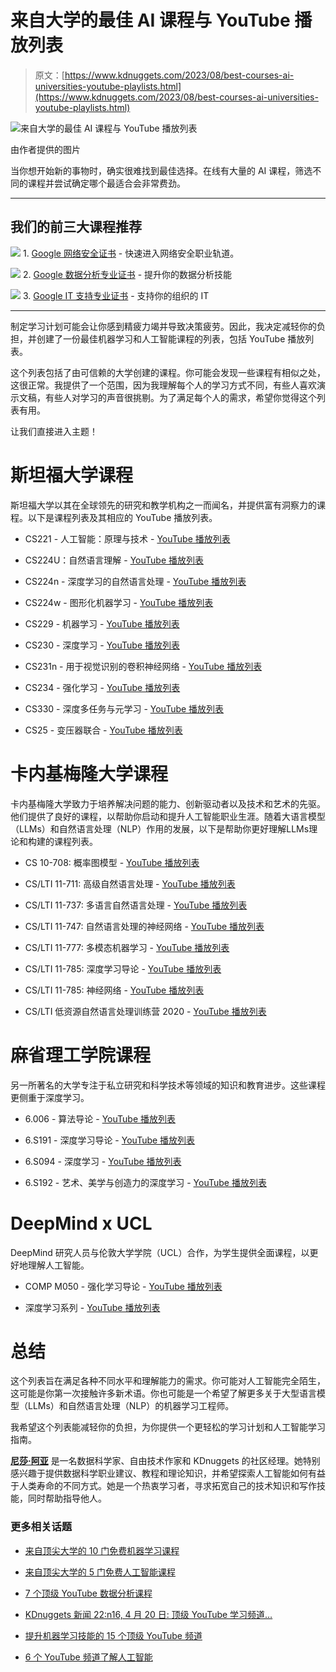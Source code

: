 # 来自大学的最佳 AI 课程与 YouTube 播放列表

> 原文：[https://www.kdnuggets.com/2023/08/best-courses-ai-universities-youtube-playlists.html](https://www.kdnuggets.com/2023/08/best-courses-ai-universities-youtube-playlists.html)

![来自大学的最佳 AI 课程与 YouTube 播放列表](../Images/a41068ab8806af1d36f14e66777f4024.png)

由作者提供的图片

当你想开始新的事物时，确实很难找到最佳选择。在线有大量的 AI 课程，筛选不同的课程并尝试确定哪个最适合会非常费劲。

* * *

## 我们的前三大课程推荐

![](../Images/0244c01ba9267c002ef39d4907e0b8fb.png) 1\. [Google 网络安全证书](https://www.kdnuggets.com/google-cybersecurity) - 快速进入网络安全职业轨道。

![](../Images/e225c49c3c91745821c8c0368bf04711.png) 2\. [Google 数据分析专业证书](https://www.kdnuggets.com/google-data-analytics) - 提升你的数据分析技能

![](../Images/0244c01ba9267c002ef39d4907e0b8fb.png) 3\. [Google IT 支持专业证书](https://www.kdnuggets.com/google-itsupport) - 支持你的组织的 IT

* * *

制定学习计划可能会让你感到精疲力竭并导致决策疲劳。因此，我决定减轻你的负担，并创建了一份最佳机器学习和人工智能课程的列表，包括 YouTube 播放列表。

这个列表包括了由可信赖的大学创建的课程。你可能会发现一些课程有相似之处，这很正常。我提供了一个范围，因为我理解每个人的学习方式不同，有些人喜欢演示文稿，有些人对学习的声音很挑剔。为了满足每个人的需求，希望你觉得这个列表有用。

让我们直接进入主题！

# 斯坦福大学课程

斯坦福大学以其在全球领先的研究和教学机构之一而闻名，并提供富有洞察力的课程。以下是课程列表及其相应的 YouTube 播放列表。

+   CS221 - 人工智能：原理与技术 - [YouTube 播放列表](https://www.youtube.com/playlist?list=PLoROMvodv4rOca_Ovz1DvdtWuz8BfSWL2)

+   CS224U：自然语言理解 - [YouTube 播放列表](https://www.youtube.com/playlist?list=PLoROMvodv4rPt5D0zs3YhbWSZA8Q_DyiJ)

+   CS224n - 深度学习的自然语言处理 - [YouTube 播放列表](https://www.youtube.com/playlist?list=PLoROMvodv4rOSH4v6133s9LFPRHjEmbmJ)

+   CS224w - 图形化机器学习 - [YouTube 播放列表](https://www.youtube.com/playlist?list=PLoROMvodv4rPLKxIpqhjhPgdQy7imNkDn)

+   CS229 - 机器学习 - [YouTube 播放列表](https://www.youtube.com/playlist?list=PLoROMvodv4rMiGQp3WXShtMGgzqpfVfbU)

+   CS230 - 深度学习 - [YouTube 播放列表](https://www.youtube.com/playlist?list=PLoROMvodv4rOABXSygHTsbvUz4G_YQhOb)

+   CS231n - 用于视觉识别的卷积神经网络 - [YouTube 播放列表](https://www.youtube.com/playlist?list=PL3FW7Lu3i5JvHM8ljYj-zLfQRF3EO8sYv)

+   CS234 - 强化学习 - [YouTube 播放列表](https://www.youtube.com/playlist?list=PLoROMvodv4rOSOPzutgyCTapiGlY2Nd8u)

+   CS330 - 深度多任务与元学习 - [YouTube 播放列表](https://www.youtube.com/playlist?list=PLoROMvodv4rNjRoawgt72BBNwL2V7doGI)

+   CS25 - 变压器联合 - [YouTube 播放列表](https://www.youtube.com/playlist?list=PLoROMvodv4rNiJRchCzutFw5ItR_Z27CM)

# 卡内基梅隆大学课程

卡内基梅隆大学致力于培养解决问题的能力、创新驱动者以及技术和艺术的先驱。他们提供了良好的课程，以帮助你启动和提升人工智能职业生涯。随着大语言模型（LLMs）和自然语言处理（NLP）作用的发展，以下是帮助你更好理解LLMs理论和构建的课程列表。

+   CS 10-708: 概率图模型 - [YouTube 播放列表](https://www.youtube.com/playlist?list=PLoZgVqqHOumTqxIhcdcpOAJOOimrRCGZn)

+   CS/LTI 11-711: 高级自然语言处理 - [YouTube 播放列表](https://www.youtube.com/playlist?list=PL8PYTP1V4I8D0UkqW2fEhgLrnlDW9QK7z)

+   CS/LTI 11-737: 多语言自然语言处理 - [YouTube 播放列表](https://www.youtube.com/playlist?list=PL8PYTP1V4I8BhCpzfdKKdd1OnTfLcyZr7)

+   CS/LTI 11-747: 自然语言处理的神经网络 - [YouTube 播放列表](https://www.youtube.com/playlist?list=PL8PYTP1V4I8AkaHEJ7lOOrlex-pcxS-XV)

+   CS/LTI 11-777: 多模态机器学习 - [YouTube 播放列表](https://www.youtube.com/playlist?list=PL-Fhd_vrvisNM7pbbevXKAbT_Xmub37fA)

+   CS/LTI 11-785: 深度学习导论 - [YouTube 播放列表](https://www.youtube.com/playlist?list=PLp-0K3kfddPwz13VqV1PaMXF6V6dYdEsj)

+   CS/LTI 11-785: 神经网络 - [YouTube 播放列表](https://www.youtube.com/playlist?list=PLp-0K3kfddPwgBSCbDtT6NaVOd-gIHVMW)

+   CS/LTI 低资源自然语言处理训练营 2020 - [YouTube 播放列表](https://www.youtube.com/playlist?list=PL8PYTP1V4I8A1CpCzURXAUa6H4HO7PF2c)

# 麻省理工学院课程

另一所著名的大学专注于私立研究和科学技术等领域的知识和教育进步。这些课程更侧重于深度学习。

+   6.006 - 算法导论 - [YouTube 播放列表](https://www.youtube.com/playlist?list=PLUl4u3cNGP63EdVPNLG3ToM6LaEUuStEY)

+   6.S191 - 深度学习导论 - [YouTube 播放列表](https://www.youtube.com/playlist?list=PLtBw6njQRU-rwp5__7C0oIVt26ZgjG9NI)

+   6.S094 - 深度学习 - [YouTube 播放列表](https://www.youtube.com/playlist?list=PLrAXtmErZgOeiKm4sgNOknGvNjby9efdf)

+   6.S192 - 艺术、美学与创造力的深度学习 - [YouTube 播放列表](https://www.youtube.com/playlist?list=PLCpMvp7ftsnIbNwRnQJbDNRqO6qiN3EyH)

# DeepMind x UCL

DeepMind 研究人员与伦敦大学学院（UCL）合作，为学生提供全面课程，以更好地理解人工智能。

+   COMP M050 - 强化学习导论 - [YouTube 播放列表](https://www.youtube.com/playlist?list=PLqYmG7hTraZBKeNJ-JE_eyJHZ7XgBoAyb)

+   深度学习系列 - [YouTube 播放列表](https://www.youtube.com/playlist?list=PLqYmG7hTraZCDxZ44o4p3N5Anz3lLRVZF)

# 总结

这个列表旨在满足各种不同水平和理解能力的需求。你可能对人工智能完全陌生，这可能是你第一次接触许多新术语。你也可能是一个希望了解更多关于大型语言模型（LLMs）和自然语言处理（NLP）的机器学习工程师。

我希望这个列表能减轻你的负担，为你提供一个更轻松的学习计划和人工智能学习指南。

**[尼莎·阿亚](https://www.linkedin.com/in/nisha-arya-ahmed/)** 是一名数据科学家、自由技术作家和 KDnuggets 的社区经理。她特别感兴趣于提供数据科学职业建议、教程和理论知识，并希望探索人工智能如何有益于人类寿命的不同方式。她是一个热衷学习者，寻求拓宽自己的技术知识和写作技能，同时帮助指导他人。

### 更多相关话题

+   [来自顶尖大学的 10 门免费机器学习课程](https://www.kdnuggets.com/2023/02/10-free-machine-learning-courses-top-universities.html)

+   [来自顶尖大学的 5 门免费人工智能课程](https://www.kdnuggets.com/5-free-artificial-intelligence-courses-from-top-universities)

+   [7 个顶级 YouTube 数据分析课程](https://www.kdnuggets.com/2022/02/top-7-youtube-courses-data-analytics.html)

+   [KDnuggets 新闻 22:n16, 4 月 20 日: 顶级 YouTube 学习频道…](https://www.kdnuggets.com/2022/n16.html)

+   [提升机器学习技能的 15 个顶级 YouTube 频道](https://www.kdnuggets.com/2023/03/top-15-youtube-channels-level-machine-learning-skills.html)

+   [6 个 YouTube 频道了解人工智能](https://www.kdnuggets.com/6-youtube-channels-to-learn-about-ai)
